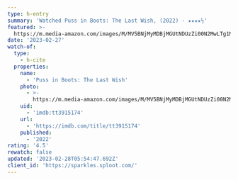 ```yaml
---
type: h-entry
summary: 'Watched Puss in Boots: The Last Wish, (2022) - ★★★★½'
featured: >-
  https://m.media-amazon.com/images/M/MV5BNjMyMDBjMGUtNDUzZi00N2MwLTg1MjItZTk2MDE1OTZmNTYxXkEyXkFqcGdeQXVyMTQ5NjA0NDM0._V1_SX300.jpg
date: '2023-02-27'
watch-of:
  type:
    - h-cite
  properties:
    name:
      - 'Puss in Boots: The Last Wish'
    photo:
      - >-
        https://m.media-amazon.com/images/M/MV5BNjMyMDBjMGUtNDUzZi00N2MwLTg1MjItZTk2MDE1OTZmNTYxXkEyXkFqcGdeQXVyMTQ5NjA0NDM0._V1_SX300.jpg
    uid:
      - 'imdb:tt3915174'
    url:
      - 'https://imdb.com/title/tt3915174'
    published:
      - '2022'
rating: '4.5'
rewatch: false
updated: '2023-02-28T05:54:47.692Z'
client_id: 'https://sparkles.sploot.com/'
---
```


